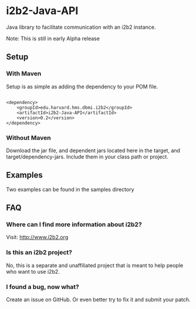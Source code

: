 # i2b2-Java-API

Java library to facilitate communication with an i2b2 instance.

Note: This is still in early Alpha release

## Setup

### With Maven

Setup is as simple as adding the dependency to your POM file.

```

<dependency>
	<groupId>edu.harvard.hms.dbmi.i2b2</groupId>
	<artifactId>i2b2-Java-API</artifactId>
	<version>0.2</version>
</dependency>

```

### Without Maven

Download the jar file, and dependent jars located here in the target, and target/dependency-jars. Include them in your class path or project.


## Examples

Two examples can be found in the samples directory

## FAQ

### Where can I find more information about i2b2?

Visit: http://www.i2b2.org

### Is this an i2b2 project?

No, this is a separate and unaffiliated project that is meant to help people who want to use i2b2. 

### I found a bug, now what?

Create an issue on GitHub. Or even better try to fix it and submit your patch.

